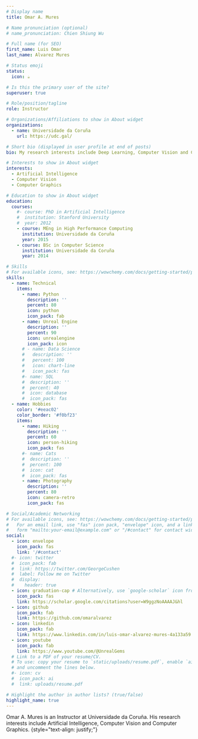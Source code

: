 ```yaml
---
# Display name
title: Omar A. Mures

# Name pronunciation (optional)
# name_pronunciation: Chien Shiung Wu

# Full name (for SEO)
first_name: Luis Omar
last_name: Alvarez Mures

# Status emoji
status:
  icon: ☕️

# Is this the primary user of the site?
superuser: true

# Role/position/tagline
role: Instructor

# Organizations/Affiliations to show in About widget
organizations:
  - name: Universidade da Coruña
    url: https://udc.gal/

# Short bio (displayed in user profile at end of posts)
bio: My research interests include Deep Learning, Computer Vision and Computer Graphics.

# Interests to show in About widget
interests:
  - Artificial Intelligence
  - Computer Vision
  - Computer Graphics

# Education to show in About widget
education:
  courses:
    #- course: PhD in Artificial Intelligence
    #  institution: Stanford University
    #  year: 2012
    - course: MEng in High Performance Computing
      institution: Universidade da Coruña
      year: 2015
    - course: BSc in Computer Science
      institution: Universidade da Coruña
      year: 2014

# Skills
# For available icons, see: https://wowchemy.com/docs/getting-started/page-builder/#icons
skills:
  - name: Technical
    items:
      - name: Python
        description: ''
        percent: 80
        icon: python
        icon_pack: fab
      - name: Unreal Engine
        description: ''
        percent: 90
        icon: unrealengine
        icon_pack: icon
      # - name: Data Science
      #   description: ''
      #   percent: 100
      #   icon: chart-line
      #   icon_pack: fas
      #- name: SQL
      #  description: ''
      #  percent: 40
      #  icon: database
      #  icon_pack: fas
  - name: Hobbies
    color: '#eeac02'
    color_border: '#f0bf23'
    items:
      - name: Hiking
        description: ''
        percent: 60
        icon: person-hiking
        icon_pack: fas
      #- name: Cats
      #  description: ''
      #  percent: 100
      #  icon: cat
      #  icon_pack: fas
      - name: Photography
        description: ''
        percent: 80
        icon: camera-retro
        icon_pack: fas

# Social/Academic Networking
# For available icons, see: https://wowchemy.com/docs/getting-started/page-builder/#icons
#   For an email link, use "fas" icon pack, "envelope" icon, and a link in the
#   form "mailto:your-email@example.com" or "/#contact" for contact widget.
social:
  - icon: envelope
    icon_pack: fas
    link: '/#contact'
  #- icon: twitter
  #  icon_pack: fab
  #  link: https://twitter.com/GeorgeCushen
  #  label: Follow me on Twitter
  #  display:
  #    header: true
  - icon: graduation-cap # Alternatively, use `google-scholar` icon from `ai` icon pack
    icon_pack: fas
    link: https://scholar.google.com/citations?user=W9ggzNoAAAAJ&hl
  - icon: github
    icon_pack: fab
    link: https://github.com/omaralvarez
  - icon: linkedin
    icon_pack: fab
    link: https://www.linkedin.com/in/luis-omar-alvarez-mures-4a133a59
  - icon: youtube
    icon_pack: fab
    link: https://www.youtube.com/@UnrealGems
  # Link to a PDF of your resume/CV.
  # To use: copy your resume to `static/uploads/resume.pdf`, enable `ai` icons in `params.yaml`,
  # and uncomment the lines below.
  #- icon: cv
  #  icon_pack: ai
  #  link: uploads/resume.pdf

# Highlight the author in author lists? (true/false)
highlight_name: true
---
```


Omar A. Mures is an Instructor at Universidade da Coruña. His research interests include Artificial Intelligence, Computer Vision and Computer Graphics.
{style="text-align: justify;"}
